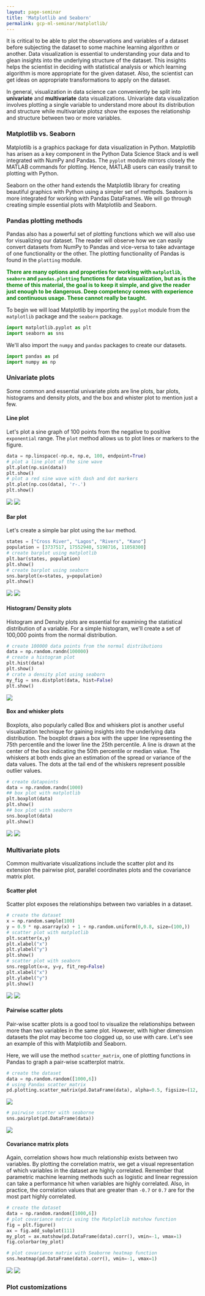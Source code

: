 ```yaml
---
layout: page-seminar
title: 'Matplotlib and Seaborn'
permalink: gcp-ml-seminar/matplotlib/
---
```


It is critical to be able to plot the observations and variables of a dataset before subjecting the dataset to some machine learning algorithm or another. Data visualization is essential to understanding your data and to glean insights into the underlying structure of the dataset. This insights helps the scientist in deciding with statistical analysis or which learning algorithm is more appropriate for the given dataset. Also, the scientist can get ideas on appropriate transformations to apply on the dataset.

In general, visualization in data science can conveniently be split into **univariate** and **multivariate** data visualizations. Univariate data visualization involves plotting a single variable to understand more about its distribution and structure while multivariate plotsz show the exposes the relationship and structure between two or more variables.

### Matplotlib vs. Seaborn
Matplotlib is a graphics package for data visualization in Python. Matplotlib has arisen as a key component in the Python Data Science Stack and is well integrated with NumPy and Pandas. The `pyplot` module mirrors closely the MATLAB commands for plotting. Hence, MATLAB users can easily transit to plotting with Python.

Seaborn on the other hand extends the Matplotlib library for creating beautiful graphics with Python using a simpler set of methpds. Seaborn is more integrated for working with Pandas DataFrames. We will go through creating simple essential plots with Matplotlib and Seaborn. 

### Pandas plotting methods
Pandas also has a powerful set of plotting functions which we will also use for visualizing our dataset. The reader will observe how we can easily convert datasets from NumPy to Pandas and vice-versa to take advantage of one functionality or the other. The plotting functionality of Pandas is found in the `plotting` module.

<span style="color:green; font-weight:bold">There are many options and properties for working with `matplotlib`, `seaborn` and `pandas.plotting` functions for data visualization, but as is the theme of this material, the goal is to keep it simple, and give the reader just enough to be dangerous. Deep competency comes with experience and continuous usage. These cannot really be taught.</span>

To begin we will load Matplotlib by importing the `pyplot` module from the `matplotlib` package and the `seaborn` package.
```python
import matplotlib.pyplot as plt
import seaborn as sns
```

We'll also import the `numpy` and `pandas` packages to create our datasets.
```python
import pandas as pd
import numpy as np
```

### Univariate plots
Some common and essential univariate plots are line plots, bar plots, histograms and density plots, and the box and whister plot to mention just a few.

#### Line plot
Let's plot a sine graph of 100 points from the negative to positive `exponential` range. The `plot` method allows us to plot lines or markers to the figure.
```python
data = np.linspace(-np.e, np.e, 100, endpoint=True)
# plot a line plot of the sine wave
plt.plot(np.sin(data))
plt.show()
# plot a red sine wave with dash and dot markers
plt.plot(np.cos(data), 'r-.')
plt.show()
```
<div class="fig">
    <img src="/assets/seminar_IEEE/line-sine.png">
    <img src="/assets/seminar_IEEE/cos_rdash_dot.png">
</div>

#### Bar plot
Let's create a simple bar plot using the `bar` method.
```python
states = ["Cross River", "Lagos", "Rivers", "Kano"]
population = [3737517, 17552940, 5198716, 11058300]
# create barplot using matplotlib
plt.bar(states, population)
plt.show()
# create barplot using seaborn
sns.barplot(x=states, y=population)
plt.show()
```
<div class="fig">
    <img src="/assets/seminar_IEEE/bar_plot_simple.png">
    <img src="/assets/seminar_IEEE/bar_plot_seaborn.png">
</div>

#### Histogram/ Density plots
Histogram and Density plots are essential for examining the statistical distribution of a variable. For a simple histogram, we'll create a set of 100,000 points from the normal distribution.
```python
# create 100000 data points from the normal distributions
data = np.random.randn(100000)
# create a histogram plot
plt.hist(data)
plt.show()
# crate a density plot using seaborn
my_fig = sns.distplot(data, hist=False)
plt.show()
```
<div class="fig">
    <img src="/assets/seminar_IEEE/histogram_density_simple.png">
</div>


#### Box and whisker plots
Boxplots, also popularly called Box and whiskers plot is another useful visualization technique for gaining insights into the underlying data distribution. The boxplot draws a box with the upper line representing the 75th percentile and the lower line the 25th percentile. A line is drawn at the center of the box indicating the 50th percentile or median value. The whiskers at both ends give an estimation of the spread or variance of the data values. The dots at the tail end of the whiskers represent possible outlier values.
```python
# create datapoints
data = np.random.randn(1000)
## box plot with matplotlib
plt.boxplot(data)
plt.show()
## box plot with seaborn
sns.boxplot(data)
plt.show()
```
<div class="fig">
    <img src="/assets/seminar_IEEE/boxplot_matplotlib.png">
    <img src="/assets/seminar_IEEE/boxplot_seaborn.png">
</div>

### Multivariate plots
Common multivariate visualizations include the scatter plot and its extension the pairwise plot, parallel coordinates plots and the covariance matrix plot.

#### Scatter plot
Scatter plot exposes the relationships between two variables in a dataset.
```python
# create the dataset
x = np.random.sample(100)
y = 0.9 * np.asarray(x) + 1 + np.random.uniform(0,0.8, size=(100,))
# scatter plot with matplotlib
plt.scatter(x,y)
plt.xlabel("x")
plt.ylabel("y")
plt.show()
# scatter plot with seaborn
sns.regplot(x=x, y=y, fit_reg=False)
plt.xlabel("x")
plt.ylabel("y")
plt.show()
```
<div class="fig">
    <img src="/assets/seminar_IEEE/scatterplot_matplotlib.png">
    <img src="/assets/seminar_IEEE/scatterplot_seaborn.png">
</div>

#### Pairwise scatter plots
Pair-wise scatter plots is a good tool to visualize the relationships between more than two variables in the same plot. However, with higher dimension datasets the plot may become too clogged up, so use with care. Let's see an example of this with Matplotlib and Seaborn.

Here, we will use the method `scatter_matrix`, one of plotting functions in Pandas to graph a pair-wise scatterplot matrix.

```python
# create the dataset
data = np.random.random([1000,6])
# using Pandas scatter_matrix
pd.plotting.scatter_matrix(pd.DataFrame(data), alpha=0.5, figsize=(12, 12), diagonal='kde')
```
<div class="fig">
    <img src="/assets/seminar_IEEE/pairwise_scatter_pandas.png">
</div>

```python
# pairwise scatter with seaborne
sns.pairplot(pd.DataFrame(data))
```
<div class="fig">
    <img src="/assets/seminar_IEEE/pairwise_scatter_seaborne.png">
</div>

#### Covariance matrix plots
Again, correlation shows how much relationship exists between two variables. By plotting the correlation matrix, we get a visual representation of which variables in the dataset are highly correlated. Remember that parametric machine learning methods such as logistic and linear regression can take a performance hit when variables are highly correlated. Also, in practice, the correlation values that are greater than `-0.7` or `0.7` are for the most part highly correlated.

```python
# create the dataset
data = np.random.random([1000,6])
# plot covariance matrix using the Matplotlib matshow function
fig = plt.figure()
ax = fig.add_subplot(111)
my_plot = ax.matshow(pd.DataFrame(data).corr(), vmin=-1, vmax=1)
fig.colorbar(my_plot)

# plot covariance matrix with Seaborne heatmap function
sns.heatmap(pd.DataFrame(data).corr(), vmin=-1, vmax=1)
```
<div class="fig">
    <img src="/assets/seminar_IEEE/cov_scatter_matplotlib.png">
    <img src="/assets/seminar_IEEE/cov_scatter_seaborn.png">
</div>

### Plot customizations